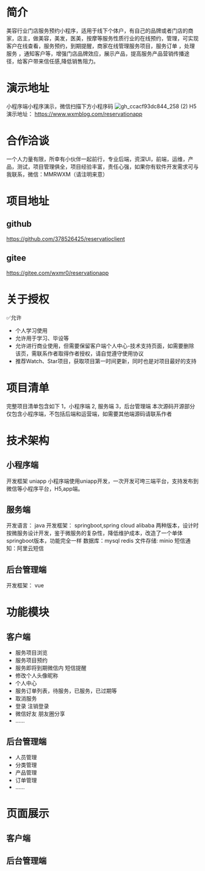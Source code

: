 # 简介
美容行业门店服务预约小程序，适用于线下个体户，有自己的品牌或者门店的商家，店主，做美容，美发，医美，按摩等服务性质行业的在线预约，管理，可实现客户在线查看，服务预约，到期提醒，商家在线管理服务项目，服务订单 ，处理服务 ，通知客户等，增强门店品牌效应，展示产品，提高服务产品营销传播途径，给客户带来信任感,降低销售阻力。
# 演示地址
小程序端小程序演示，微信扫描下方小程序码
![gh_ccacf93dc844_258 (2)](https://www.wxmblog.com/upload/2023/09/gh_ccacf93dc844_258%20(2).jpg)
H5演示地址：
https://www.wxmblog.com/reservationapp
#  合作洽谈
一个人力量有限，所幸有小伙伴一起前行，专业后端，资深UI，前端，运维，产品，测试，项目管理俱全，项目经验丰富，责任心强，如果你有软件开发需求可与我联系，微信：MMRWXM（请注明来意）
# 项目地址
## github
https://github.com/378526425/reservatioclient
## gitee
https://gitee.com/wxmr0/reservationapp
# 关于授权
✅允许
-  个人学习使用
- 允许用于学习、毕设等
- 允许进行商业使用，但需要保留客户端个人中心-技术支持页面，如需要删除该页，需联系作者取得作者授权，请自觉遵守使用协议
- 推荐Watch、Star项目，获取项目第一时间更新，同时也是对项目最好的支持
# 项目清单
完整项目清单包含如下
1，小程序端
2,   服务端
3，后台管理端
本次源码开源部分仅包含小程序端，不包括后端和运营端，如需要其他端源码请联系作者
# 技术架构
## 小程序端
开发框架 uniapp
小程序端使用uniapp开发，一次开发可垮三端平台，支持发布到微信等小程序平台，H5,app端。
## 服务端
开发语言： java
开发框架： springboot,spring cloud alibaba 两种版本，设计时按微服务设计开发，鉴于微服务的复杂性，降低维护成本，改造了一个单体springboot版本，功能完全一样
数据库：mysql redis
文件存储:  minio
短信通知：阿里云短信
## 后台管理端
开发框架： vue
# 功能模块
## 客户端
- 服务项目浏览
- 服务项目预约
- 服务即将到期微信内 短信提醒
- 修改个人头像昵称
- 个人中心
- 服务订单列表，待服务，已服务，已过期等
- 取消服务
- 登录 注销登录
- 微信好友 朋友圈分享
-  ......
## 后台管理端
- 人员管理
- 分类管理
- 产品管理
- 订单管理
- ......


# 页面展示
## 客户端

## 后台管理端
